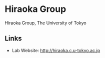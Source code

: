 # Hiraoka Group

Hiraoka Group, The University of Tokyo

## Links

- Lab Website: http://hiraoka.c.u-tokyo.ac.jp
